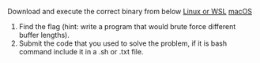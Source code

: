 Download and execute the correct binary from below
[Linux or WSL](https://github.com/Christopher-Tan/CyberFinalProject/raw/main/code/challenge-Linux)
[macOS](https://github.com/Christopher-Tan/CyberFinalProject/raw/main/code/challenge-macOS)

1. Find the flag (hint: write a program that would brute force different buffer lengths).
2. Submit the code that you used to solve the problem, if it is bash command include it in a .sh or .txt file.
